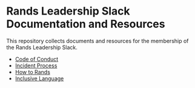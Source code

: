 # Rands Leadership Slack Documentation and Resources

This repository collects documents and resources for the membership of the Rands Leadership Slack.

* [Code of Conduct](https://github.com/randsleadershipslack/documents-and-resources/blob/master/code-of-conduct.md)
* [Incident Process](https://github.com/randsleadershipslack/documents-and-resources/blob/master/incident-process.md)
* [How to Rands](https://github.com/randsleadershipslack/documents-and-resources/blob/master/howtorands.md)
* [Inclusive Language](https://github.com/randsleadershipslack/documents-and-resources/blob/master/InclusiveLanguage.md)
